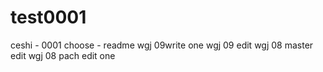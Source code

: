 # test0001
ceshi - 0001 choose - readme
wgj  09write  one
wgj 09 edit
wgj 08 master edit
wgj 08 pach edit one
